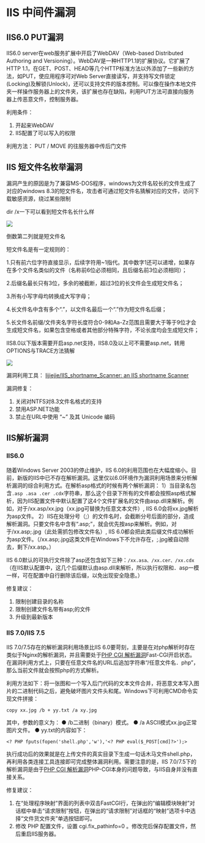 # IIS 中间件漏洞

## IIS6.0 PUT漏洞

IIS6.0 server在web服务扩展中开启了WebDAV（Web-based Distributed Authoring and Versioning）。WebDAV是一种HTTP1.1的扩展协议。它扩展了HTTP 1.1，在GET、POST、HEAD等几个HTTP标准方法以外添加了一些新的方法，如PUT，使应用程序可对Web Server直接读写，并支持写文件锁定(Locking)及解锁(Unlock)，还可以支持文件的版本控制。可以像在操作本地文件夹一样操作服务器上的文件夹，该扩展也存在缺陷，利用PUT方法可直接向服务器上传恶意文件，控制服务器。

利用条件：
1. 开起来WebDAV
2. IIS配置了可以写入的权限

利用方法：
PUT / MOVE 的往服务器中传后门文件

## IIS 短文件名枚举漏洞
漏洞产生的原因是为了兼容MS-DOS程序，windows为文件名较长的文件生成了对应的windows 8.3的短文件名，攻击者可通过短文件名猜解对应的文件，访问下载敏感资源，绕过某些限制

dir /x一下可以看到短文件名长什么样

![](Pasted%20image%2020210607223514.png)

倒数第二列就是短文件名

短文件名是有一定规则的：

1.只有前六位字符直接显示，后续字符用~1指代。其中数字1还可以递增，如果存在多个文件名类似的文件（名称前6位必须相同，且后缀名前3位必须相同）；

2.后缀名最长只有3位，多余的被截断，超过3位的长文件会生成短文件名；

3.所有小写字母均转换成大写字母；

4.长文件名中含有多个“.”，以文件名最后一个“.”作为短文件名后缀；

5.长文件名前缀/文件夹名字符长度符合0-9和Aa-Zz范围且需要大于等于9位才会生成短文件名，如果包含空格或者其他部分特殊字符，不论长度均会生成短文件；

IIS8.0以下版本需要开启asp.net支持，IIS8.0及以上可不需要asp.net，转用OPTIONS与TRACE方法猜解

![](Pasted%20image%2020210607223716.png)

漏洞利用工具：
[lijiejie/IIS_shortname_Scanner: an IIS shortname Scanner](https://github.com/lijiejie/IIS_shortname_Scanner)

漏洞修复：
1. 关闭对NTFS对8.3文件名格式的支持
2. 禁用ASP.NET功能
3. 禁止在URL中使用 “~” 及其 Unicode 编码

## IIS解析漏洞
### IIS6.0

随着Windows Server 2003的停止维护，IIS 6.0的利用范围也在大幅度缩小。目前，新版的IIS中已不存在解析漏洞。这里仅以6.0环境作为漏洞利用场景来分析解析漏洞的综合利用方式。在解析asp格式的时候有两个解析漏洞：
1）当目录名包含`.asp .asa .cer .cdx`字符串，那么这个目录下所有的文件都会按照asp格式解析，因为IIS配置文件中默认配置了这4个文件扩展名的文件由asp.dll来解析。例如，对于/xx.asp/xx.jpg（xx.jpg可替换为任意文本文件）, IIS 6.0会将xx.jpg解析为asp文件。
2）IIS在处理分号（;）的文件名时，会截断分号后面的部分，造成解析漏洞。只要文件名中含有“.asp;”，就会优先按asp来解析。例如，对于/xx.asp;.jpg（此处需抓包修改文件名）, IIS 6.0都会把此类后缀文件成功解析为asp文件。（/xx.asp;.jpg这类文件在Windows下不允许存在，;.jpg被自动除去，剩下/xx.asp。）

IIS 6.0默认的可执行文件除了asp还包含如下三种：`/xx.asa、/xx.cer、/xx.cdx`（在IIS默认配置中，这几个后缀默认由asp.dll来解析，所以执行权限和．asp一模一样，可在配置中自行删除该后缀，以免出现安全隐患。）

修复建议：
1. 限制创建目录的名称
2. 限制创建文件名带有asp;的文件
3. 升级到最新版本

### IIS 7.0/IIS 7.5

IIS 7.0/7.5存在的解析漏洞利用场景比IIS 6.0要苛刻，主要是在对php解析时存在类似于Nginx的解析漏洞，并且需要处于[PHP CGI 解析漏洞](PHP%20CGI%20解析漏洞.md)Fast-CGI开启状态。在漏洞利用方式上，只要在任意文件名的URL后追加字符串“/任意文件名．php”，那么当前文件就会按照php的方式解析。

利用方法如下：将一张图和一个写入后门代码的文本文件合并，将恶意文本写入图片的二进制代码之后，避免破坏图片文件头和尾。Windows下可利用CMD命令实现文件拼接：

`copy xx.jpg /b + yy.txt /a xy.jpg`

其中，参数的意义为：
● /b二进制（binary）模式。
● /a ASCII模式xx.jpg正常图片文件。
● yy.txt的内容如下：

`<? PHP fputs(fopen('shell.php','w'),'<? PHP eval($_POST[cmd]?>');>`

执行成功后的效果就是在上传文件的真实目录下生成一句话木马文件shell.php，再利用各类连接工具连接即可完成整体漏洞利用。需要注意的是，IIS 7.0/7.5下的解析漏洞是由于[PHP CGI 解析漏洞](PHP%20CGI%20解析漏洞.md)PHP-CGI本身的问题导致，与IIS自身并没有直接关系。

修复建议：
1. 在“处理程序映射”界面的列表中双击FastCGI行，在弹出的“编辑模块映射”对话框中单击“请求限制”按钮，在弹出的“请求限制”对话框的“映射”选项卡中选择“文件货文件夹”单选按钮即可。
2. 修改 PHP 配置文件，设置 cgi.fix_pathinfo=0 。修改完后保存配置文件，然后重启IIS服务器。